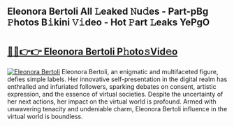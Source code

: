 ## Eleonora Bertoli All 𝙻eaked 𝙽u𝚍es - Part-pBg 𝙿hotos B𝚒kini 𝚅𝚒deo - Hot 𝙿art 𝙻eaks YePgO

# <h2><a href="http://ld3i7mk.urlbe.top/?page=Eleonora+Bertoli">🔗🔗👉👉 Eleonora Bertoli P𝚑oto𝚜Vid𝚎o</a></h2>

[![Eleonora Bertoli](https://i.imgur.com/eBuTRDB.gif)](http://ld3i7mk.urlbe.top/?page=Eleonora+Bertoli)
Eleonora Bertoli, an enigmatic and multifaceted figure, defies simple labels. Her innovative self-presentation in the digital realm has enthralled and infuriated followers, sparking debates on consent, artistic expression, and the essence of virtual societies. Despite the uncertainty of her next actions, her impact on the virtual world is profound. Armed with unwavering tenacity and undeniable charm, Eleonora Bertoli influence in the virtual world is boundless.
